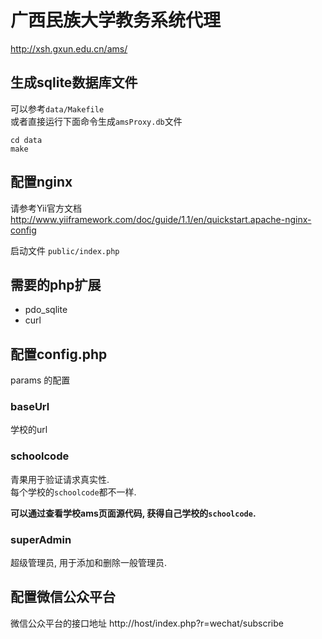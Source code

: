 广西民族大学教务系统代理
========================

http://xsh.gxun.edu.cn/ams/

生成sqlite数据库文件
----

可以参考`data/Makefile`  
或者直接运行下面命令生成`amsProxy.db`文件  

```shell
cd data
make
```


配置nginx
----

请参考Yii官方文档
http://www.yiiframework.com/doc/guide/1.1/en/quickstart.apache-nginx-config

启动文件 `public/index.php`


需要的php扩展
----
* pdo_sqlite
* curl


配置config.php
----

params 的配置

### baseUrl
学校的url

### schoolcode
青果用于验证请求真实性.  
每个学校的`schoolcode`都不一样.  

**可以通过查看学校ams页面源代码, 获得自己学校的`schoolcode`.**

### superAdmin
超级管理员, 用于添加和删除一般管理员.

配置微信公众平台
----

微信公众平台的接口地址
http://host/index.php?r=wechat/subscribe
